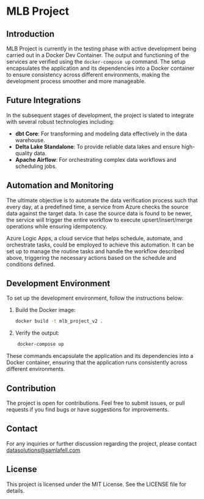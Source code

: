 # MLB Project

## Introduction

MLB Project is currently in the testing phase with active development being carried out in a Docker Dev Container. The output and functioning of the services are verified using the `docker-compose up` command. The setup encapsulates the application and its dependencies into a Docker container to ensure consistency across different environments, making the development process smoother and more manageable.

## Future Integrations

In the subsequent stages of development, the project is slated to integrate with several robust technologies including:

- **dbt Core**: For transforming and modeling data effectively in the data warehouse.
- **Delta Lake Standalone**: To provide reliable data lakes and ensure high-quality data.
- **Apache Airflow**: For orchestrating complex data workflows and scheduling jobs.

## Automation and Monitoring

The ultimate objective is to automate the data verification process such that every day, at a predefined time, a service from Azure checks the source data against the target data. In case the source data is found to be newer, the service will trigger the entire workflow to execute upsert/insert/merge operations while ensuring idempotency. 

Azure Logic Apps, a cloud service that helps schedule, automate, and orchestrate tasks, could be employed to achieve this automation. It can be set up to manage the routine tasks and handle the workflow described above, triggering the necessary actions based on the schedule and conditions defined.

## Development Environment

To set up the development environment, follow the instructions below:

1. Build the Docker image:
   ```bash
   docker build -t mlb_project_v2 .
   ``` 

2. Verify the output:
```bash
    docker-compose up
```

These commands encapsulate the application and its dependencies into a Docker container, ensuring that the application runs consistently across different environments.

## Contribution
The project is open for contributions. Feel free to submit issues, or pull requests if you find bugs or have suggestions for improvements.

## Contact
For any inquiries or further discussion regarding the project, please contact datasolutions@samlafell.com

## License
This project is licensed under the MIT License. See the LICENSE file for details.